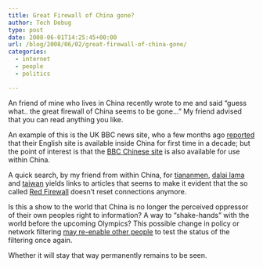 ```yaml
---
title: Great Firewall of China gone?
author: Tech Debug
type: post
date: 2008-06-01T14:25:45+00:00
url: /blog/2008/06/02/great-firewall-of-china-gone/
categories:
  - internet
  - people
  - politics

---
```

An friend of mine who lives in China recently wrote to me and said &#8220;guess what.. the great firewall of China seems to be gone&#8230;&#8221; My friend advised that you can read anything you like.

An example of this is the UK BBC news site, who a few months ago [reported][1] that their English site is available inside China for first time in a decade; but the point of interest is that the [BBC Chinese site][2] is also available for use within China.

A quick search, by my friend from within China, for [tiananmen][3], [dalai lama][4] and [taiwan][5] yields links to articles that seems to make it evident that the so called [Red Firewall][6] doesn&#8217;t reset connections anymore.

Is this a show to the world that China is no longer the perceived oppressor of their own peoples right to information? A way to &#8220;shake-hands&#8221; with the world before the upcoming Olympics? This possible change in policy or network filtering [may re-enable other people][7] to test the status of the filtering once again.

Whether it will stay that way permanently remains to be seen.

 [1]: http://news.bbc.co.uk/2/hi/asia-pacific/7312240.stm "BBC NEWS | Asia-Pacific | BBC website 'unblocked in China'"
 [2]: http://news.bbc.co.uk/chinese/simp/hi/default.stm "BBC 中文网 | 中文网主页"
 [3]: http://newssearch.bbc.co.uk/cgi-bin/search/results.pl?tab=chinesesimp&scope=chinesesimp&order=sortboth&threshold=50&q=tiananmen&go.x=0&go.y=0&go=go "BBC NEWS - Search Results For tiananmen"
 [4]: http://newssearch.bbc.co.uk/cgi-bin/search/results.pl?order=sortboth&q=dalai+lama&x=0&y=0&scope=chinesesimp&tab=chinesesimp "BBC NEWS - Search Results For dalai lama"
 [5]: http://newssearch.bbc.co.uk/cgi-bin/search/results.pl?order=sortboth&q=taiwan&x=0&y=0&scope=chinesesimp&tab=chinesesimp "BBC NEWS - Search Results For taiwan"
 [6]: http://news.bbc.co.uk/2/hi/technology/2234154.stm "BBC NEWS | Technology | Behind China's internet Red Firewall"
 [7]: http://www.greatfirewallofchina.org/ "Great Firewall of China | Home"